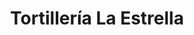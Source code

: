 ---
title: "Tortillería La Estrella"
url: /villa-de-alvarez/tortilleria-la-estrella/
shop: Allgemein
---